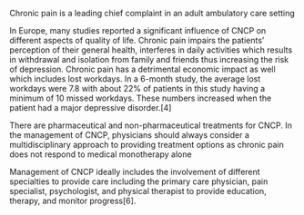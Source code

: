 Chronic pain is a leading chief complaint in an adult ambulatory care setting

In Europe, many studies reported a significant influence of CNCP on different aspects of quality of life. Chronic pain impairs the patients’ perception of their general health, interferes in daily activities which results in withdrawal and isolation from family and friends thus increasing the risk of depression. Chronic pain has a detrimental economic impact as well which includes lost workdays. In a 6-month study, the average lost workdays were 7.8 with about 22% of patients in this study having a minimum of 10 missed workdays. These numbers increased when the patient had a major depressive disorder.[4]

There are pharmaceutical and non-pharmaceutical treatments for CNCP. In the management of CNCP, physicians should always consider a multidisciplinary approach to providing treatment options as chronic pain does not respond to medical monotherapy alone

Management of CNCP ideally includes the involvement of different specialties to provide care including the primary care physician, pain specialist, psychologist, and physical therapist to provide education, therapy, and monitor progress[6].